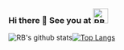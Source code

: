 ### Hi there 👋 See you at <a href="https://dev.to/qeifar"><img src="https://d2fltix0v2e0sb.cloudfront.net/dev-badge.svg" alt="RB's DEV Profile" height="30" width="30"></a>
![RB's github stats](https://github-readme-stats.vercel.app/api?username=qeifar)[![Top Langs](https://github-readme-stats.vercel.app/api/top-langs/?username=qeifar)](https://github.com/qeifar/github-readme-stats)
<!--
**qeifar/qeifar** is a ✨ _special_ ✨ repository because its `README.md` (this file) appears on your GitHub profile.

Here are some ideas to get you started:

- 🔭 I’m currently working on ...
- 🌱 I’m currently learning Data Sc
- 👯 I’m looking to collaborate on ...
- 🤔 I’m looking for help with ...
- 💬 Ask me about ...
- 📫 How to reach me: ...
- 😄 Pronouns: ...
- ⚡ Fun fact: ...
-->
